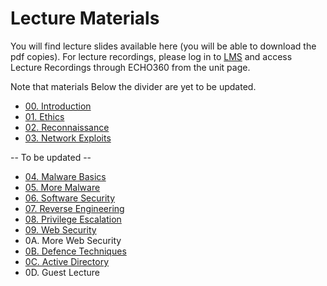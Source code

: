 # Lecture Materials

You will find lecture slides available here (you will be able to download the pdf copies). For lecture recordings, please log in to [LMS](https://lms.uwa.edu.au/) and access Lecture Recordings through ECHO360 from the unit page.

Note that materials Below the divider are yet to be updated.

* [00. Introduction](https://github.com/uwacyber/cits3006/raw/2023S2/cits3006-lectures/00.Introduction.pdf)
* [01. Ethics](https://github.com/uwacyber/cits3006/raw/2023S2/cits3006-lectures/01.Ethics.pdf)
* [02. Reconnaissance](https://github.com/uwacyber/cits3006/raw/2023S2/cits3006-lectures/02.Reconnaissance_vertical.pdf)
* [03. Network Exploits](https://github.com/uwacyber/cits3006/raw/2023S2/cits3006-lectures/03.Network_Exploits_vertical.pdf)

-- To be updated --

* [04. Malware Basics](https://github.com/uwacyber/cits3006/raw/2023S2/cits3006-lectures/04.Malware\_Basics.pdf)
* [05. More Malware](https://github.com/uwacyber/cits3006/raw/2023S2/cits3006-lectures/05.More\_Malware.pdf)
* [06. Software Security](https://github.com/uwacyber/cits3006/raw/2023S2/cits3006-lectures/06.Software\_Security.pdf)
* [07. Reverse Engineering](https://github.com/uwacyber/cits3006/raw/2023S2/cits3006-lectures/07.Reverse\_Engineering.pdf)
* [08. Privilege Escalation](https://github.com/uwacyber/cits3006/raw/2023S2/cits3006-lectures/08.Privilege\_Escalation.pdf)
* [09. Web Security](https://github.com/uwacyber/cits3006/raw/2023S2/cits3006-lectures/09.Web\_Security.pdf)
* 0A. More Web Security
* [0B. Defence Techniques](https://github.com/uwacyber/cits3006/raw/2023S2/cits3006-lectures/0B.Defence\_Techniques.pdf)
* [0C. Active Directory](https://github.com/uwacyber/cits3006/raw/2023S2/cits3006-lectures/0C.Active\_Directory.pdf)
* 0D. Guest Lecture
